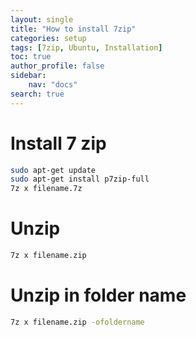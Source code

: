 ```yaml
---
layout: single
title: "How to install 7zip"
categories: setup
tags: [7zip, Ubuntu, Installation]
toc: true
author_profile: false
sidebar:
    nav: "docs"
search: true
---
```

# Install 7 zip
```bash
sudo apt-get update
sudo apt-get install p7zip-full
7z x filename.7z
```

# Unzip
```bash
7z x filename.zip
```
# Unzip in folder name
```bash
7z x filename.zip -ofoldername
```